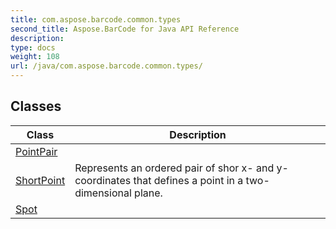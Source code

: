 ```yaml
---
title: com.aspose.barcode.common.types
second_title: Aspose.BarCode for Java API Reference
description: 
type: docs
weight: 108
url: /java/com.aspose.barcode.common.types/
---
```


## Classes

| Class | Description |
| --- | --- |
| [PointPair](../com.aspose.barcode.common.types/pointpair) |  |
| [ShortPoint](../com.aspose.barcode.common.types/shortpoint) | Represents an ordered pair of shor x- and y-coordinates that defines a point in a two-dimensional plane. |
| [Spot](../com.aspose.barcode.common.types/spot) |  |
